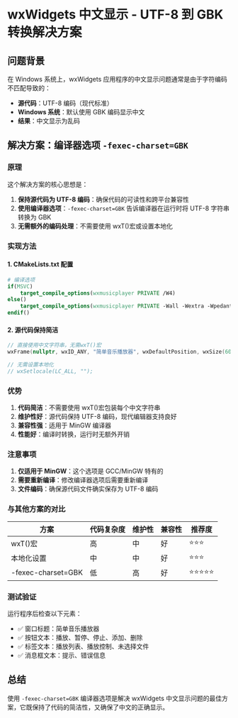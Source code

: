# wxWidgets 中文显示 - UTF-8 到 GBK 转换解决方案

## 问题背景

在 Windows 系统上，wxWidgets 应用程序的中文显示问题通常是由于字符编码不匹配导致的：

- **源代码**：UTF-8 编码（现代标准）
- **Windows 系统**：默认使用 GBK 编码显示中文
- **结果**：中文显示为乱码

## 解决方案：编译器选项 `-fexec-charset=GBK`

### 原理

这个解决方案的核心思想是：

1. **保持源代码为 UTF-8 编码**：确保代码的可读性和跨平台兼容性
2. **使用编译器选项**：`-fexec-charset=GBK` 告诉编译器在运行时将 UTF-8 字符串转换为 GBK
3. **无需额外的编码处理**：不需要使用 wxT()宏或设置本地化

### 实现方法

#### 1. CMakeLists.txt 配置

```cmake
# 编译选项
if(MSVC)
    target_compile_options(wxmusicplayer PRIVATE /W4)
else()
    target_compile_options(wxmusicplayer PRIVATE -Wall -Wextra -Wpedantic -fexec-charset=GBK)
endif()
```

#### 2. 源代码保持简洁

```cpp
// 直接使用中文字符串，无需wxT()宏
wxFrame(nullptr, wxID_ANY, "简单音乐播放器", wxDefaultPosition, wxSize(600, 400))

// 无需设置本地化
// wxSetlocale(LC_ALL, "");
```

### 优势

1. **代码简洁**：不需要使用 wxT()宏包装每个中文字符串
2. **维护性好**：源代码保持 UTF-8 编码，现代编辑器支持良好
3. **兼容性强**：适用于 MinGW 编译器
4. **性能好**：编译时转换，运行时无额外开销

### 注意事项

1. **仅适用于 MinGW**：这个选项是 GCC/MinGW 特有的
2. **需要重新编译**：修改编译器选项后需要重新编译
3. **文件编码**：确保源代码文件确实保存为 UTF-8 编码

### 与其他方案的对比

| 方案               | 代码复杂度 | 维护性 | 兼容性 | 推荐度     |
| ------------------ | ---------- | ------ | ------ | ---------- |
| wxT()宏            | 高         | 中     | 好     | ⭐⭐⭐     |
| 本地化设置         | 中         | 中     | 好     | ⭐⭐⭐     |
| -fexec-charset=GBK | 低         | 高     | 好     | ⭐⭐⭐⭐⭐ |

### 测试验证

运行程序后检查以下元素：

- ✅ 窗口标题：简单音乐播放器
- ✅ 按钮文本：播放、暂停、停止、添加、删除
- ✅ 标签文本：播放列表、播放控制、未选择文件
- ✅ 消息框文本：提示、错误信息

## 总结

使用 `-fexec-charset=GBK` 编译器选项是解决 wxWidgets 中文显示问题的最佳方案，它既保持了代码的简洁性，又确保了中文的正确显示。
